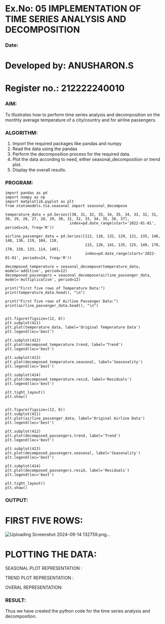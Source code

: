 # Ex.No: 05  IMPLEMENTATION OF TIME SERIES ANALYSIS AND DECOMPOSITION
### Date: 
# Developed by: ANUSHARON.S
# Register no.: 212222240010


### AIM:
To Illustrates how to perform time series analysis and decomposition on the monthly average temperature of a city/country and for airline passengers.

### ALGORITHM:
1. Import the required packages like pandas and numpy
2. Read the data using the pandas
3. Perform the decomposition process for the required data.
4. Plot the data according to need, either seasonal_decomposition or trend plot.
5. Display the overall results.

### PROGRAM:
```
import pandas as pd
import numpy as np
import matplotlib.pyplot as plt
from statsmodels.tsa.seasonal import seasonal_decompose

temperature_data = pd.Series([30, 31, 32, 33, 34, 35, 34, 33, 32, 31, 30, 29, 28, 27, 28, 29, 30, 31, 32, 33, 34, 35, 36, 37],
                             index=pd.date_range(start='2022-01-01', periods=24, freq='M'))

airline_passenger_data = pd.Series([112, 118, 132, 129, 121, 135, 148, 148, 136, 119, 104, 118,
                                    115, 126, 141, 135, 125, 149, 170, 170, 158, 133, 114, 140],
                                    index=pd.date_range(start='2022-01-01', periods=24, freq='M'))

decomposed_temperature = seasonal_decompose(temperature_data, model='additive', period=12)
decomposed_passengers = seasonal_decompose(airline_passenger_data, model='multiplicative', period=12)

print("First five rows of Temperature Data:")
print(temperature_data.head(), "\n")

print("First five rows of Airline Passenger Data:")
print(airline_passenger_data.head(), "\n")


plt.figure(figsize=(12, 8))
plt.subplot(411)
plt.plot(temperature_data, label='Original Temperature Data')
plt.legend(loc='best')

plt.subplot(412)
plt.plot(decomposed_temperature.trend, label='Trend')
plt.legend(loc='best')

plt.subplot(413)
plt.plot(decomposed_temperature.seasonal, label='Seasonality')
plt.legend(loc='best')

plt.subplot(414)
plt.plot(decomposed_temperature.resid, label='Residuals')
plt.legend(loc='best')

plt.tight_layout()
plt.show()


plt.figure(figsize=(12, 8))
plt.subplot(411)
plt.plot(airline_passenger_data, label='Original Airline Data')
plt.legend(loc='best')

plt.subplot(412)
plt.plot(decomposed_passengers.trend, label='Trend')
plt.legend(loc='best')

plt.subplot(413)
plt.plot(decomposed_passengers.seasonal, label='Seasonality')
plt.legend(loc='best')

plt.subplot(414)
plt.plot(decomposed_passengers.resid, label='Residuals')
plt.legend(loc='best')

plt.tight_layout()
plt.show()
```

### OUTPUT:
# FIRST FIVE ROWS:

![Uploading Screenshot 2024-09-14 132759.png…]()



# PLOTTING THE DATA:


SEASONAL PLOT REPRESENTATION :



TREND PLOT REPRESENTATION :

OVERAL REPRESENTATION:



### RESULT:
Thus we have created the python code for the time series analysis and decomposition.
